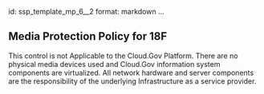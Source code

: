 id: ssp_template_mp_6__2
format: markdown
...
## Media Protection Policy for 18F

This control is not Applicable to the Cloud.Gov Platform. There are no physical media devices used and Cloud.Gov information system components are virtualized. All network hardware and server components are the responsibility of the underlying Infrastructure as a service provider.
